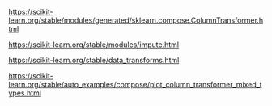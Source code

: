 https://scikit-learn.org/stable/modules/generated/sklearn.compose.ColumnTransformer.html

https://scikit-learn.org/stable/modules/impute.html

https://scikit-learn.org/stable/data_transforms.html

https://scikit-learn.org/stable/auto_examples/compose/plot_column_transformer_mixed_types.html